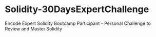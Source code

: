 # Solidity-30DaysExpertChallenge
Encode Expert Solidity Bootcamp Participant - Personal Challenge to Review and Master Solidity 

